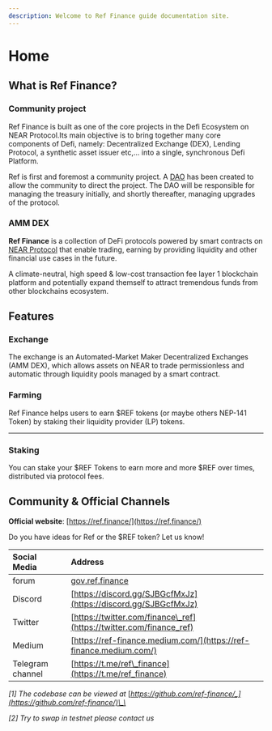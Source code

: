 ```yaml
---
description: Welcome to Ref Finance guide documentation site.
---
```


# Home

## What is Ref Finance?

### Community project

Ref Finance is built as one of the core projects in the Defi Ecosystem on NEAR Protocol.Its  main objective is to bring together many core components of Defi, namely: Decentralized Exchange \(DEX\), Lending Protocol, a synthetic asset issuer etc,... into a single, synchronous Defi Platform.

Ref is first and foremost a community project. A [DAO](https://v2.sputnik.fund/#/ref-finance.sputnik-dao.near) has been created to allow the community to direct the project. The DAO will be responsible for managing the treasury initially, and shortly thereafter, managing upgrades of the protocol.

### **AMM DEX** 

**Ref Finance** is a collection of DeFi protocols powered by smart contracts on [NEAR Protocol](https://near.org) that enable trading, earning by providing liquidity and other financial use cases in the future.

A climate-neutral, high speed & low-cost transaction fee layer 1 blockchain platform and potentially expand themself to attract tremendous funds from other blockchains ecosystem.

## **Features**

### **Exchange**

The exchange is an Automated-Market Maker Decentralized Exchanges \(AMM DEX\), which allows assets on NEAR to trade permissionless and automatic through liquidity pools managed by a smart contract.

### **Farming**

Ref Finance helps users to earn $REF tokens \(or maybe others NEP-141 Token\) by staking their liquidity provider \(LP\) tokens.   
****

### **Staking**

You can stake your $REF Tokens to earn more and more $REF over times, distributed via protocol fees.

## Community & Official Channels

**Official website**: [https://ref.finance/](https://ref.finance/)

Do you have ideas for Ref or the $REF token? Let us know!

| Social Media | Address |
| :--- | :--- |
| forum | [gov.ref.finance](https://gov.ref.finance/) |
| Discord | [https://discord.gg/SJBGcfMxJz](https://discord.gg/SJBGcfMxJz) |
| Twitter | [https://twitter.com/finance\_ref](https://twitter.com/finance_ref) |
| Medium | [https://ref-finance.medium.com/](https://ref-finance.medium.com/) |
| Telegram channel | [https://t.me/ref\_finance](https://t.me/ref_finance) |

_\[1\] The codebase can be viewed at_  [_https://github.com/ref-finance/_](https://github.com/ref-finance/)\_\_

_\[2\] Try to swap in testnet  please contact us_



